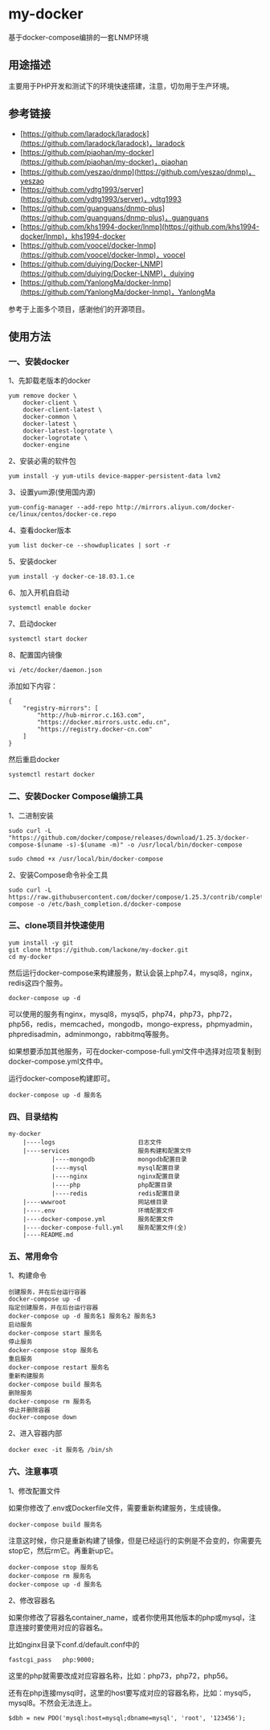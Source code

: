 # my-docker
基于docker-compose编排的一套LNMP环境

## 用途描述
主要用于PHP开发和测试下的环境快速搭建，注意，切勿用于生产环境。

## 参考链接
* [https://github.com/laradock/laradock](https://github.com/laradock/laradock)，laradock
* [https://github.com/piaohan/my-docker](https://github.com/piaohan/my-docker)，piaohan
* [https://github.com/yeszao/dnmp](https://github.com/yeszao/dnmp)，yeszao
* [https://github.com/ydtg1993/server](https://github.com/ydtg1993/server)，ydtg1993
* [https://github.com/guanguans/dnmp-plus](https://github.com/guanguans/dnmp-plus)，guanguans
* [https://github.com/khs1994-docker/lnmp](https://github.com/khs1994-docker/lnmp)，khs1994-docker
* [https://github.com/voocel/docker-lnmp](https://github.com/voocel/docker-lnmp)，voocel
* [https://github.com/duiying/Docker-LNMP](https://github.com/duiying/Docker-LNMP)，duiying
* [https://github.com/YanlongMa/docker-lnmp](https://github.com/YanlongMa/docker-lnmp)，YanlongMa

参考于上面多个项目，感谢他们的开源项目。

## 使用方法

### 一、安装docker

1、先卸载老版本的docker
```
yum remove docker \
    docker-client \
    docker-client-latest \
    docker-common \
    docker-latest \
    docker-latest-logrotate \
    docker-logrotate \
    docker-engine
```
2、安装必需的软件包
```
yum install -y yum-utils device-mapper-persistent-data lvm2
```
3、设置yum源(使用国内源)
```
yum-config-manager --add-repo http://mirrors.aliyun.com/docker-ce/linux/centos/docker-ce.repo
```
4、查看docker版本
```
yum list docker-ce --showduplicates | sort -r
```
5、安装docker
```
yum install -y docker-ce-18.03.1.ce
```
6、加入开机自启动
```
systemctl enable docker
```
7、启动docker
```
systemctl start docker
```
8、配置国内镜像
```
vi /etc/docker/daemon.json
```
添加如下内容：
```
{
    "registry-mirrors": [
        "http://hub-mirror.c.163.com",
        "https://docker.mirrors.ustc.edu.cn",
        "https://registry.docker-cn.com"
    ]
}
```
然后重启docker
```
systemctl restart docker
```

### 二、安装Docker Compose编排工具

1、二进制安装
```
sudo curl -L "https://github.com/docker/compose/releases/download/1.25.3/docker-compose-$(uname -s)-$(uname -m)" -o /usr/local/bin/docker-compose
```
```
sudo chmod +x /usr/local/bin/docker-compose
```

2、安装Compose命令补全⼯具
```
sudo curl -L https://raw.githubusercontent.com/docker/compose/1.25.3/contrib/completion/bash/docker-compose -o /etc/bash_completion.d/docker-compose
```

### 三、clone项目并快速使用

```
yum install -y git
git clone https://github.com/lackone/my-docker.git
cd my-docker
```
然后运行docker-compose来构建服务，默认会装上php7.4，mysql8，nginx，redis这四个服务。
```
docker-compose up -d
```
可以使用的服务有nginx，mysql8，mysql5，php74，php73，php72，php56，redis，memcached，mongodb，mongo-express，phpmyadmin，phpredisadmin，adminmongo，rabbitmq等服务。

如果想要添加其他服务，可在docker-compose-full.yml文件中选择对应项复制到docker-compose.yml文件中。

运行docker-compose构建即可。
```
docker-compose up -d 服务名
```

### 四、目录结构

```
my-docker
    |----logs                       日志文件
    |----services                   服务构建和配置文件
            |----mongodb            mongodb配置目录
            |----mysql              mysql配置目录
            |----nginx              nginx配置目录
            |----php                php配置目录
            |----redis              redis配置目录
    |----wwwroot                    网站根目录
    |----.env                       环境配置文件
    |----docker-compose.yml         服务配置文件
    |----docker-compose-full.yml    服务配置文件(全)
    |----README.md
```

### 五、常用命令

1、构建命令
```
创建服务，并在后台运行容器
docker-compose up -d
指定创建服务，并在后台运行容器
docker-compose up -d 服务名1 服务名2 服务名3
启动服务
docker-compose start 服务名
停止服务
docker-compose stop 服务名
重启服务
docker-compose restart 服务名
重新构建服务
docker-compose build 服务名
删除服务
docker-compose rm 服务名
停止并删除容器
docker-compose down
```

2、进入容器内部
```
docker exec -it 服务名 /bin/sh
```

### 六、注意事项

1、修改配置文件

如果你修改了.env或Dockerfile文件，需要重新构建服务，生成镜像。
```
docker-compose build 服务名
```
注意这时候，你只是重新构建了镜像，但是已经运行的实例是不会变的，你需要先stop它，然后rm它。再重新up它。
```
docker-compose stop 服务名
docker-compose rm 服务名
docker-compose up -d 服务名
```

2、修改容器名

如果你修改了容器名container_name，或者你使用其他版本的php或mysql，注意连接时要使用对应的容器名。

比如nginx目录下conf.d/default.conf中的
```
fastcgi_pass   php:9000;
```
这里的php就需要改成对应容器名称，比如：php73，php72，php56。

还有在php连接mysql时，这里的host要写成对应的容器名称，比如：mysql5，mysql8。不然会无法连上。
```
$dbh = new PDO('mysql:host=mysql;dbname=mysql', 'root', '123456');
```
